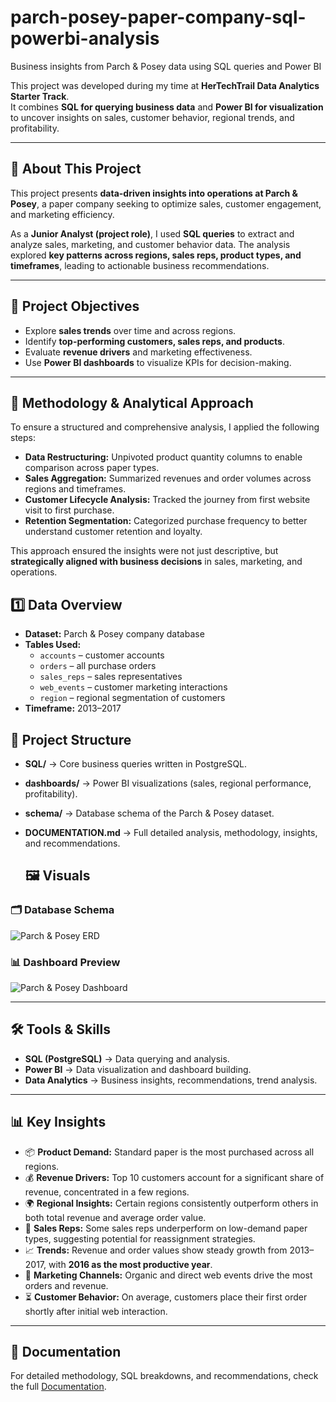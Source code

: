 # parch-posey-paper-company-sql-powerbi-analysis
Business insights from Parch &amp; Posey data using SQL queries and Power BI

This project was developed during my time at **HerTechTrail Data Analytics Starter Track**.  
It combines **SQL for querying business data** and **Power BI for visualization** to uncover insights on sales, customer behavior, regional trends, and profitability.  

---

## 🔎 About This Project  
This project presents **data-driven insights into operations at Parch & Posey**, a paper company seeking to optimize sales, customer engagement, and marketing efficiency.  

As a **Junior Analyst (project role)**, I used **SQL queries** to extract and analyze sales, marketing, and customer behavior data. The analysis explored **key patterns across regions, sales reps, product types, and timeframes**, leading to actionable business recommendations.  

---

## 📌 Project Objectives  
- Explore **sales trends** over time and across regions.  
- Identify **top-performing customers, sales reps, and products**.  
- Evaluate **revenue drivers** and marketing effectiveness.  
- Use **Power BI dashboards** to visualize KPIs for decision-making.  

---

## 🧠 Methodology & Analytical Approach  

To ensure a structured and comprehensive analysis, I applied the following steps:  

- **Data Restructuring:** Unpivoted product quantity columns to enable comparison across paper types.  
- **Sales Aggregation:** Summarized revenues and order volumes across regions and timeframes.  
- **Customer Lifecycle Analysis:** Tracked the journey from first website visit to first purchase.  
- **Retention Segmentation:** Categorized purchase frequency to better understand customer retention and loyalty.

This approach ensured the insights were not just descriptive, but **strategically aligned with business decisions** in sales, marketing, and operations. 

## 1️⃣ Data Overview  

- **Dataset:** Parch & Posey company database  
- **Tables Used:**  
  - `accounts` – customer accounts  
  - `orders` – all purchase orders  
  - `sales_reps` – sales representatives  
  - `web_events` – customer marketing interactions  
  - `region` – regional segmentation of customers  
- **Timeframe:** 2013–2017  
   


## 📂 Project Structure  
- **SQL/** → Core business queries written in PostgreSQL.  
- **dashboards/** → Power BI visualizations (sales, regional performance, profitability).  
- **schema/** → Database schema of the Parch & Posey dataset.  
- **DOCUMENTATION.md** → Full detailed analysis, methodology, insights, and recommendations.

  ## 🖼 Visuals  

### 🗂 Database Schema  
![Parch & Posey ERD](schema/parch_posey_schema.png)  

### 📊 Dashboard Preview  
![Parch & Posey Dashboard](dashboards/parch_posey_dashboard.png)  


---

## 🛠 Tools & Skills  
- **SQL (PostgreSQL)** → Data querying and analysis.  
- **Power BI** → Data visualization and dashboard building.  
- **Data Analytics** → Business insights, recommendations, trend analysis.  

---

## 📊 Key Insights  
- 📦 **Product Demand:** Standard paper is the most purchased across all regions.  
- 💰 **Revenue Drivers:** Top 10 customers account for a significant share of revenue, concentrated in a few regions.  
- 🌍 **Regional Insights:** Certain regions consistently outperform others in both total revenue and average order value.  
- 👥 **Sales Reps:** Some sales reps underperform on low-demand paper types, suggesting potential for reassignment strategies.  
- 📈 **Trends:** Revenue and order values show steady growth from 2013–2017, with **2016 as the most productive year**.  
- 🎯 **Marketing Channels:** Organic and direct web events drive the most orders and revenue.  
- ⏳ **Customer Behavior:** On average, customers place their first order shortly after initial web interaction.  

---

## 📑 Documentation  
For detailed methodology, SQL breakdowns, and recommendations, check the full [Documentation](DOCUMENTATION.md).  
